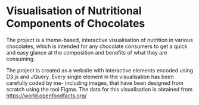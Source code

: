 # Visualisation of Nutritional Components of Chocolates
The project is a theme-based, interactive visualisation of nutrition in various chocolates, which is intended for any chocolate consumers to get a quick and easy glance at the composition and benefits of what they are consuming.

The project is created as a website with interactive elements encoded using D3.js and JQuery. Every single element in the visualisation has been carefully coded by me- including images, that have been designed from scratch using the tool Figma. The data for this visualisation is obtained from https://world.openfoodfacts.org/